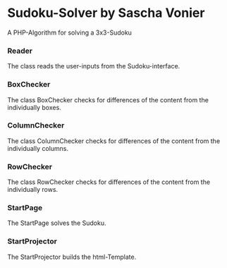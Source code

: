 # Sudoku-Solver by Sascha Vonier
A PHP-Algorithm for solving a 3x3-Sudoku

### Reader
The class reads the user-inputs from the Sudoku-interface.

### BoxChecker
The class BoxChecker checks for differences of the content from the individually boxes.

### ColumnChecker
The class ColumnChecker checks for differences of the content from the individually columns.

### RowChecker
The class RowChecker checks for differences of the content from the individually rows.

### StartPage
The StartPage solves the Sudoku.

### StartProjector
The StartProjector builds the html-Template.
